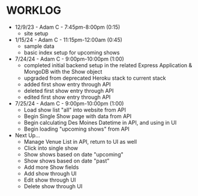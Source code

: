 # WORKLOG

- 12/9/23 - Adam C - 7:45pm-8:00pm (0:15)
    - site setup
- 1/15/24 - Adam C - 11:15pm-12:00am (0:45)
    - sample data
    - basic index setup for upcoming shows
- 7/24/24 - Adam C - 9:00pm-10:00pm (1:00)
    - completed initial backend setup in the related Express Application & MongoDB with the Show object
    - upgraded from deprecated Heroku stack to current stack
    - added first show entry through API
    - deleted first show entry through API
    - edited first show entry through API
- 7/25/24 - Adam C - 9:00pm-10:00pm (1:00)
    - Load show list "all" into website from API
    - Begin Single Show page with data from API
    - Begin calculating Des Moines Datetime in API, and using in UI
    - Begin loading "upcoming shows" from API
- Next Up...
    - Manage Venue List in API, return to UI as well
    - Click into single show
    - Show shows based on date "upcoming"
    - Show shows based on date "past"
    - Add more Show fields
    - Add show through UI
    - Edit show through UI
    - Delete show through UI

